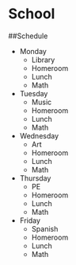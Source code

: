 # School
##Schedule
- Monday
  - Library
  - Homeroom
  - Lunch
  - Math
- Tuesday
  - Music
  - Homeroom
  - Lunch
  - Math
- Wednesday
  - Art
  - Homeroom
  - Lunch
  - Math
- Thursday
  - PE
  - Homeroom
  - Lunch
  - Math
- Friday
  - Spanish
  - Homeroom
  - Lunch
  - Math
